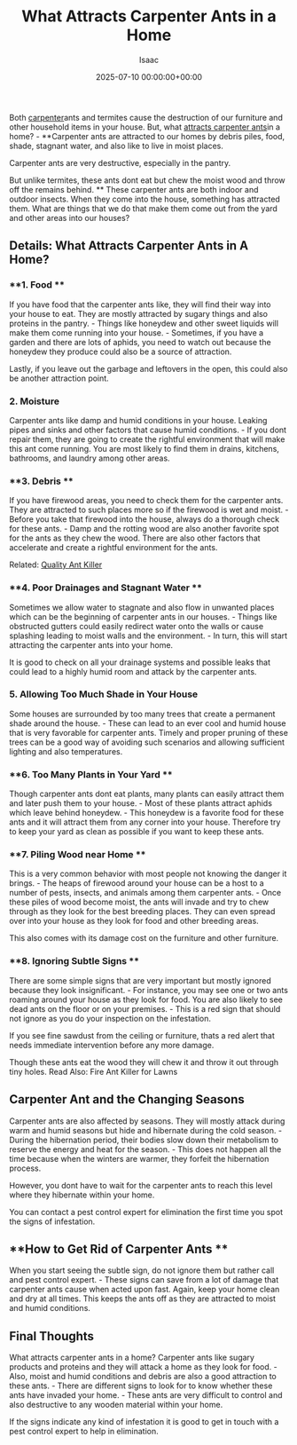 ﻿---
title: What Attracts Carpenter Ants in a Home
description: Both carpenter ants and termites cause the destruction of our furniture and other household items in your house. But, what attracts carpenter ants in a home?...
slug: /what-attracts-carpenter-ants-in-a-home/
date: 2025-07-10 00:00:00+00:00
lastmod: 2025-07-10 00:00:00+03:00
author: Isaac
categories:

- Ants

- Guide
tags:

- ants

- carpenter

- ant
layout: post
---

Both [carpenter](https://pestpolicy.com/carpenter-ants-vs-fire-ants/)ants and termites cause the destruction of our furniture and other household items in your house. But, what [attracts carpenter ants](https://pestpolicy.com/best-ant-traps/)in a home? - **Carpenter ants are attracted to our homes by debris piles, food, shade, stagnant water, and also like to live in moist places.

Carpenter ants are very destructive, especially in the pantry.

But unlike termites, these ants dont eat but chew the moist wood and throw off the remains behind. ** These carpenter ants are both indoor and outdoor insects. When they come into the house, something has attracted them. What are things that we do that make them come out from the yard and other areas into our houses?

##  Details: What Attracts Carpenter Ants in A Home?

###  **1. Food **

If you have food that the carpenter ants like, they will find their way into your house to eat. They are mostly attracted by sugary things and also proteins in the pantry. - Things like honeydew and other sweet liquids will make them come running into your house. - Sometimes, if you have a garden and there are lots of aphids, you need to watch out because the honeydew they produce could also be a source of attraction.

Lastly, if you leave out the garbage and leftovers in the open, this could also be another attraction point.

###  **2. Moisture**

Carpenter ants like damp and humid conditions in your house. Leaking pipes and sinks and other factors that cause humid conditions. - If you dont repair them, they are going to create the rightful environment that will make this ant come running. You are most likely to find them in drains, kitchens, bathrooms, and laundry among other areas.

###  **3. Debris **

If you have firewood areas, you need to check them for the carpenter ants. They are attracted to such places more so if the firewood is wet and moist. - Before you take that firewood into the house, always do a thorough check for these ants. - Damp and the rotting wood are also another favorite spot for the ants as they chew the wood. There are also other factors that accelerate and create a rightful environment for the ants.

Related: [Quality Ant Killer](https://pestpolicy.com/best-ant-killer/)

###  **4. Poor Drainages and Stagnant Water **

Sometimes we allow water to stagnate and also flow in unwanted places which can be the beginning of carpenter ants in our houses. - Things like obstructed gutters could easily redirect water onto the walls or cause splashing leading to moist walls and the environment. - In turn, this will start attracting the carpenter ants into your home.

It is good to check on all your drainage systems and possible leaks that could lead to a highly humid room and attack by the carpenter ants.

###  **5. Allowing Too Much Shade in Your House**

Some houses are surrounded by too many trees that create a permanent shade around the house. - These can lead to an ever cool and humid house that is very favorable for carpenter ants. Timely and proper pruning of these trees can be a good way of avoiding such scenarios and allowing sufficient lighting and also temperatures.

###  **6. Too Many Plants in Your Yard **

Though carpenter ants dont eat plants, many plants can easily attract them and later push them to your house. - Most of these plants attract aphids which leave behind honeydew. - This honeydew is a favorite food for these ants and it will attract them from any corner into your house. Therefore try to keep your yard as clean as possible if you want to keep these ants.

###  **7. Piling Wood near Home **

This is a very common behavior with most people not knowing the danger it brings. - The heaps of firewood around your house can be a host to a number of pests, insects, and animals among them carpenter ants. - Once these piles of wood become moist, the ants will invade and try to chew through as they look for the best breeding places. They can even spread over into your house as they look for food and other breeding areas.

This also comes with its damage cost on the furniture and other furniture.

###  **8. Ignoring Subtle Signs **

There are some simple signs that are very important but mostly ignored because they look insignificant. - For instance, you may see one or two ants roaming around your house as they look for food. You are also likely to see dead ants on the floor or on your premises. - This is a red sign that should not ignore as you do your inspection on the infestation.

If you see fine sawdust from the ceiling or furniture, thats a red alert that needs immediate intervention before any more damage.

Though these ants eat the wood they will chew it and throw it out through tiny holes. Read Also: Fire Ant Killer for Lawns

##  Carpenter Ant and the Changing Seasons

Carpenter ants are also affected by seasons. They will mostly attack during warm and humid seasons but hide and hibernate during the cold season. - During the hibernation period, their bodies slow down their metabolism to reserve the energy and heat for the season. - This does not happen all the time because when the winters are warmer, they forfeit the hibernation process.

However, you dont have to wait for the carpenter ants to reach this level where they hibernate within your home.

You can contact a pest control expert for elimination the first time you spot the signs of infestation.

##  **How to Get Rid of Carpenter Ants **

When you start seeing the subtle sign, do not ignore them but rather call and pest control expert. - These signs can save from a lot of damage that carpenter ants cause when acted upon fast. Again, keep your home clean and dry at all times. This keeps the ants off as they are attracted to moist and humid conditions.

##  Final Thoughts

What attracts carpenter ants in a home? Carpenter ants like sugary products and proteins and they will attack a home as they look for food. - Also, moist and humid conditions and debris are also a good attraction to these ants. - There are different signs to look for to know whether these ants have invaded your home. - These ants are very difficult to control and also destructive to any wooden material within your home.

If the signs indicate any kind of infestation it is good to get in touch with a pest control expert to help in elimination.
